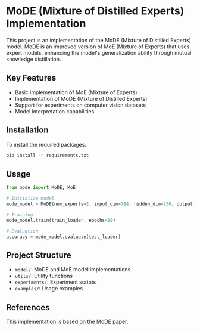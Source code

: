 # MoDE (Mixture of Distilled Experts) Implementation

This project is an implementation of the MoDE (Mixture of Distilled Experts) model. MoDE is an improved version of MoE (Mixture of Experts) that uses expert models, enhancing the model's generalization ability through mutual knowledge distillation.

## Key Features

- Basic implementation of MoE (Mixture of Experts)
- Implementation of MoDE (Mixture of Distilled Experts)
- Support for experiments on computer vision datasets
- Model interpretation capabilities

## Installation

To install the required packages:

```bash
pip install -r requirements.txt
```

## Usage

```python
from mode import MoDE, MoE

# Initialize model
mode_model = MoDE(num_experts=2, input_dim=784, hidden_dim=256, output_dim=10)

# Training
mode_model.train(train_loader, epochs=10)

# Evaluation
accuracy = mode_model.evaluate(test_loader)
```

## Project Structure

- `model/`: MoDE and MoE model implementations
- `utils/`: Utility functions
- `experiments/`: Experiment scripts
- `examples/`: Usage examples

## References

This implementation is based on the MoDE paper. 